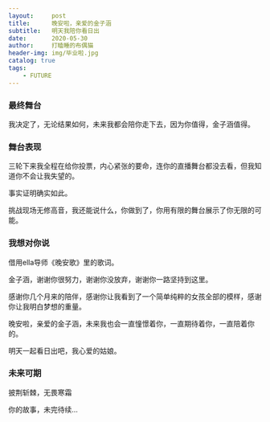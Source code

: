```yaml
---
layout:     post
title:      晚安啦，亲爱的金子涵
subtitle:   明天我陪你看日出
date:       2020-05-30
author:     打瞌睡的布偶猫
header-img: img/毕业啦.jpg
catalog: true
tags:
    - FUTURE
---
```


### 最终舞台
我决定了，无论结果如何，未来我都会陪你走下去，因为你值得，金子涵值得。


### 舞台表现
三轮下来我全程在给你投票，内心紧张的要命，连你的直播舞台都没去看，但我知道你不会让我失望的。

事实证明确实如此。

挑战现场无修高音，我还能说什么，你做到了，你用有限的舞台展示了你无限的可能。

### 我想对你说
借用ella导师《晚安歌》里的歌词。

金子涵，谢谢你很努力，谢谢你没放弃，谢谢你一路坚持到这里。

感谢你几个月来的陪伴，感谢你让我看到了一个简单纯粹的女孩全部的模样，感谢你让我明白梦想的重量。

晚安啦，亲爱的金子涵，未来我也会一直憧憬着你，一直期待着你，一直陪着你的。

明天一起看日出吧，我心爱的姑娘。

### 未来可期
披荆斩棘，无畏寒霜

你的故事，未完待续...


